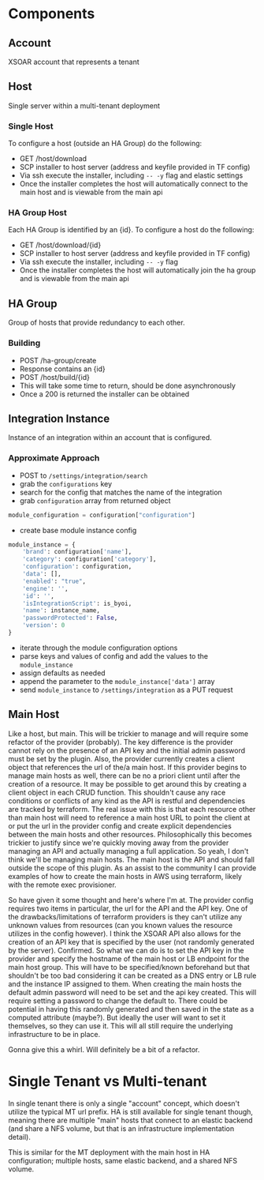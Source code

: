# Components

## Account
XSOAR account that represents a tenant

## Host
Single server within a multi-tenant deployment
### Single Host
To configure a host (outside an HA Group) do the following:
- GET /host/download
- SCP installer to host server (address and keyfile provided in TF config)
- Via ssh execute the installer, including `-- -y` flag and elastic settings
- Once the installer completes the host will automatically connect to the main host and is viewable from the main api

### HA Group Host
Each HA Group is identified by an {id}. To configure a host do the following:
- GET /host/download/{id}
- SCP installer to host server (address and keyfile provided in TF config)
- Via ssh execute the installer, including `-- -y` flag
- Once the installer completes the host will automatically join the ha group and is viewable from the main api

## HA Group
Group of hosts that provide redundancy to each other.

### Building
- POST /ha-group/create
- Response contains an {id}
- POST /host/build/{id}
- This will take some time to return, should be done asynchronously 
- Once a 200 is returned the installer can be obtained

## Integration Instance
Instance of an integration within an account that is configured.

### Approximate Approach
- POST to `/settings/integration/search`
- grab the `configurations` key
- search for the config that matches the name of the integration
- grab `configuration` array from returned object
```python
module_configuration = configuration["configuration"]
```
- create base module instance config
```python
module_instance = {
    'brand': configuration['name'],
    'category': configuration['category'],
    'configuration': configuration,
    'data': [],
    'enabled': "true",
    'engine': '',
    'id': '',
    'isIntegrationScript': is_byoi,
    'name': instance_name,
    'passwordProtected': False,
    'version': 0
}
```
- iterate through the module configuration options
- parse keys and values of config and add the values to the `module_instance`
- assign defaults as needed
- append the parameter to the `module_instance['data']` array
- send `module_instance` to `/settings/integration` as a PUT request

## Main Host
Like a host, but main. This will be trickier to manage and will require some refactor of the provider (probably). The key difference is the provider cannot rely on the presence of an API key and the initial admin password must be set by the plugin. Also, the provider currently creates a client object that references the url of the/a main host. If this provider begins to manage main hosts as well, there can be no a priori client until after the creation of a resource. It may be possible to get around this by creating a client object in each CRUD function. This shouldn't cause any race conditions or conflicts of any kind as the API is restful and dependencies are tracked by terraform. The real issue with this is that each resource other than main host will need to reference a main host URL to point the client at or put the url in the provider config and create explicit dependencies between the main hosts and other resources. Philosophically this becomes trickier to justify since we're quickly moving away from the provider managing an API and actually managing a full application. So yeah, I don't think we'll be managing main hosts. The main host is the API and should fall outside the scope of this plugin. As an assist to the community I can provide examples of how to create the main hosts in AWS using terraform, likely with the remote exec provisioner.

So have given it some thought and here's where I'm at. The provider config requires two items in particular, the url for the API and the API key. One of the drawbacks/limitations of terraform providers is they can't utilize any unknown values from resources (can you known values the resource utilizes in the config however). I think the XSOAR API also allows for the creation of an API key that is specified by the user (not randomly generated by the server). Confirmed. So what we can do is to set the API key in the provider and specify the hostname of the main host or LB endpoint for the main host group. This will have to be specified/known beforehand but that shouldn't be too bad considering it can be created as a DNS entry or LB rule and the instance IP assigned to them. When creating the main hosts the default admin password will need to be set and the api key created. This will require setting a password to change the default to. There could be potential in having this randomly generated and then saved in the state as a computed attribute (maybe?). But ideally the user will want to set it themselves, so they can use it. This will all still require the underlying infrastructure to be in place.

Gonna give this a whirl. Will definitely be a bit of a refactor.

# Single Tenant vs Multi-tenant
In single tenant there is only a single "account" concept, which doesn't utilize the typical MT url prefix. HA is still available for single tenant though, meaning there are multiple "main" hosts that connect to an elastic backend (and share a NFS volume, but that is an infrastructure implementation detail). 

This is similar for the MT deployment with the main host in HA configuration; multiple hosts, same elastic backend, and a shared NFS volume.